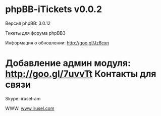 phpBB-iTickets v0.0.2
==============

Версия phpBB: 3.0.12

Тикеты для форума phpBB3

Информация о обновлении: http://goo.gl/Jz6cxn

Добавление админ модуля: http://goo.gl/7uvvTt
Контакты для связи
==============
Skype: irusel-am

WWW: www.irusel.com

